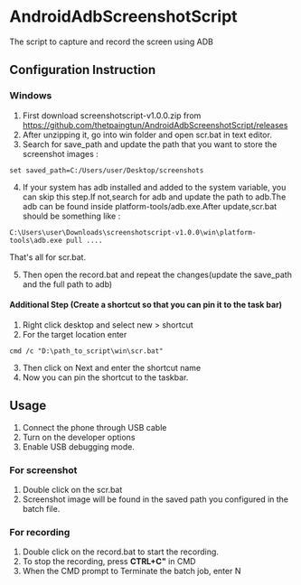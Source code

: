 # AndroidAdbScreenshotScript

The script to capture and record the screen using ADB

## Configuration Instruction 

### Windows

1. First download screenshotscript-v1.0.0.zip from https://github.com/thetpaingtun/AndroidAdbScreenshotScript/releases
2. After unzipping it, go into win folder and open scr.bat in text editor.
3. Search for save_path and update the path that you want to store the screenshot images :
```
set saved_path=C:/Users/user/Desktop/screenshots
```
4. If your system has adb installed and added to the system variable, you can skip this step.If not,search for adb and update the path to adb.The adb can be found inside platform-tools/adb.exe.After update,scr.bat should be something like :

```
C:\Users\user\Downloads\screenshotscript-v1.0.0\win\platform-tools\adb.exe pull ....
```
That's all for scr.bat.

5. Then open the record.bat and repeat the changes(update the save_path and the full path to adb)

#### Additional Step (Create a shortcut so that you can pin it to the task bar)
1. Right click desktop and select new > shortcut
2. For the target location enter 
```
cmd /c "D:\path_to_script\win\scr.bat"
```
3. Then click on Next and enter the shortcut name 
4. Now you can pin the shortcut to the taskbar.

## Usage 

1. Connect the phone through USB cable 
2. Turn on the developer options 
3. Enable USB debugging mode.

### For screenshot
1. Double click on the scr.bat
2. Screenshot image will be found in the saved path you configured in the batch file.

### For recording

1. Double click on the record.bat to start the recording.
2. To stop the recording, press **CTRL+C"** in CMD
3. When the CMD prompt to Terminate the batch job, enter N


